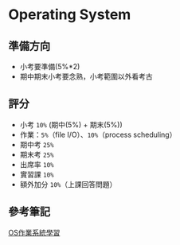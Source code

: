 # Operating System

## 準備方向
 - 小考要準備(5%*2)
 - 期中期末小考要念熟，小考範圍以外看考古

## 評分
- 小考 `10%` (期中(5%) + 期末(5%))
 - 作業：`5%`（file I/O）、`10%`（process scheduling）
 - 期中考 `25%`
 - 期末考 `25%`
 - 出席率 `10%`
 - 實習課 `10%`
 - 額外加分 `10%`（上課回答問題）

## 參考筆記
[OS作業系統學習](https://ithelp.ithome.com.tw/m/users/20112132/ironman/1884)
